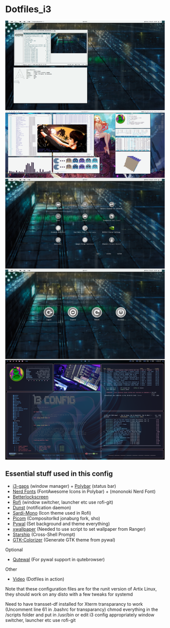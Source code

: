 # Dotfiles_i3

![screenshot](https://raw.githubusercontent.com/Algorithm79/Dotfiles_i3/master/screenshot.png)
![screenshot](https://raw.githubusercontent.com/Algorithm79/Dotfiles_i3/master/screenshot1.png)
![screenshot](https://raw.githubusercontent.com/Algorithm79/Dotfiles_i3/master/screenshot2.png)
![screenshot](https://raw.githubusercontent.com/Algorithm79/Dotfiles_i3/master/screenshot3.png)
![screenshot](https://raw.githubusercontent.com/Algorithm79/Dotfiles_i3/master/screenshot4.png)
## Essential stuff used in this config

- [i3-gaps](https://github.com/Airblader/i3) (window manager) + [Polybar](https://github.com/polybar/polybar) (status bar)
- [Nerd Fonts](https://github.com/ryanoasis/nerd-fonts) (FontAwesome Icons in Polybar) + (mononoki Nerd Font)
- [Betterlockscreen](https://github.com/pavanjadhaw/betterlockscreen)
- [Rofi](https://github.com/davatorium/rofi) (window switcher, launcher etc use rofi-git)
- [Dunst](https://github.com/dunst-project/dunst) (notification daemon)
- [Sardi-Mono](https://github.com/erikdubois/Sardi-Mono-Colora-Variations) (Icon theme used in Rofi)
- [Picom](https://github.com/jonaburg/picom) (Compositorlkd jonaburg fork, sho) 
- [Pywal](https://github.com/dylanaraps/pywal) (Set background and theme everything)
- [xwallpaper](https://github.com/stoeckmann/xwallpaper) (Needed to use script to set wallpaper from Ranger)
- [Starship](https://starship.rs/) (Cross-Shell Prompt)
- [GTK-Colorizer](https://github.com/osiset/gtk-colorizer) (Generate GTK theme from pywal)

Optional

- [Qutewal](https://github.com/jjzmajic/qutewal) (For pywal support in qutebrowser)


Other

- [Video](https://www.youtube.com/watch?v=gLNma-6AHPM) (Dotfiles in action)

Note that these configuration files are for the runit version of Artix Linux, they should work on any disto with a few tweaks for systemd

Need to have transset-df installed for Xterm transparancy to work (Uncomment line 61 in .bashrc for transparancy)
chmod everything in the /scripts folder and put in /usr/bin or edit i3 config appropriately
window switcher, launcher etc use rofi-git
